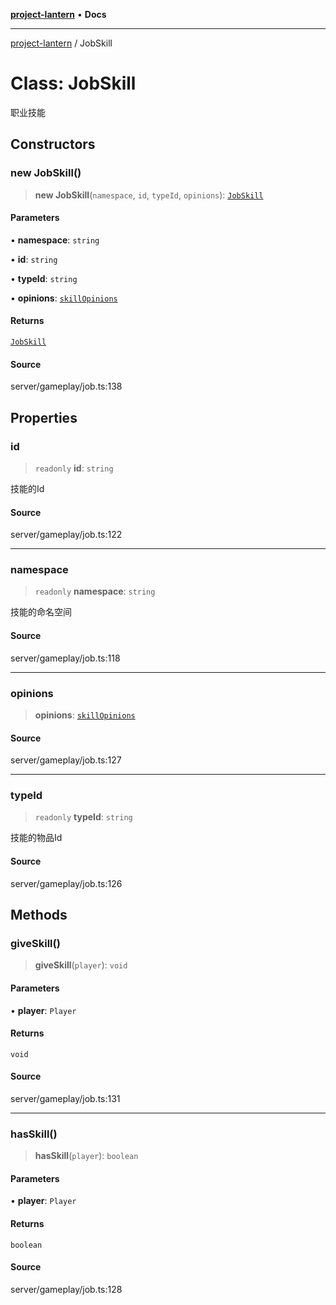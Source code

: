[**project-lantern**](../README.md) • **Docs**

***

[project-lantern](../globals.md) / JobSkill

# Class: JobSkill

职业技能

## Constructors

### new JobSkill()

> **new JobSkill**(`namespace`, `id`, `typeId`, `opinions`): [`JobSkill`](JobSkill.md)

#### Parameters

• **namespace**: `string`

• **id**: `string`

• **typeId**: `string`

• **opinions**: [`skillOpinions`](../interfaces/skillOpinions.md)

#### Returns

[`JobSkill`](JobSkill.md)

#### Source

server/gameplay/job.ts:138

## Properties

### id

> `readonly` **id**: `string`

技能的Id

#### Source

server/gameplay/job.ts:122

***

### namespace

> `readonly` **namespace**: `string`

技能的命名空间

#### Source

server/gameplay/job.ts:118

***

### opinions

> **opinions**: [`skillOpinions`](../interfaces/skillOpinions.md)

#### Source

server/gameplay/job.ts:127

***

### typeId

> `readonly` **typeId**: `string`

技能的物品Id

#### Source

server/gameplay/job.ts:126

## Methods

### giveSkill()

> **giveSkill**(`player`): `void`

#### Parameters

• **player**: `Player`

#### Returns

`void`

#### Source

server/gameplay/job.ts:131

***

### hasSkill()

> **hasSkill**(`player`): `boolean`

#### Parameters

• **player**: `Player`

#### Returns

`boolean`

#### Source

server/gameplay/job.ts:128
